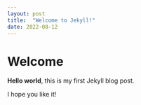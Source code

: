 ```yaml
---
layout: post
title:  "Welcome to Jekyll!"
date: 2022-08-12
---
```


# Welcome

**Hello world**, this is my first Jekyll blog post.

I hope you like it!
